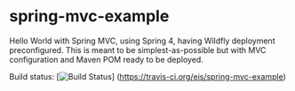 spring-mvc-example
==================

Hello World with Spring MVC, using Spring 4, having Wildfly deployment
preconfigured. This is meant to be simplest-as-possible but with MVC
configuration and Maven POM ready to be deployed.

Build status: 
[![Build Status](https://api.travis-ci.org/eis/spring-mvc-example.svg?branch=master)]
(https://travis-ci.org/eis/spring-mvc-example)

